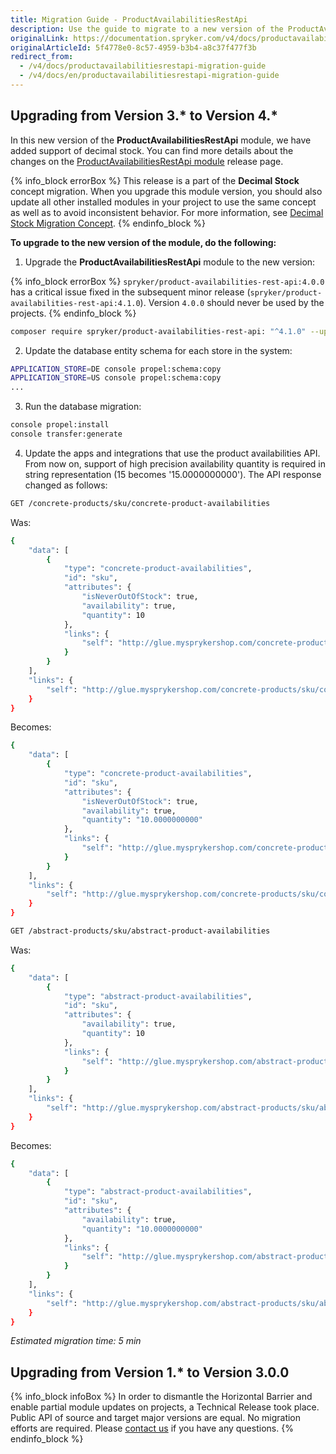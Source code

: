```yaml
---
title: Migration Guide - ProductAvailabilitiesRestApi
description: Use the guide to migrate to a new version of the ProductAvailabilitiesRestApi module.
originalLink: https://documentation.spryker.com/v4/docs/productavailabilitiesrestapi-migration-guide
originalArticleId: 5f4778e0-8c57-4959-b3b4-a8c37f477f3b
redirect_from:
  - /v4/docs/productavailabilitiesrestapi-migration-guide
  - /v4/docs/en/productavailabilitiesrestapi-migration-guide
---
```


## Upgrading from Version 3.* to Version 4.*

In this new version of the **ProductAvailabilitiesRestApi** module, we have added support of decimal stock. You can find more details about the changes on the [ProductAvailabilitiesRestApi module](https://github.com/spryker/product-availabilities-rest-api/releases) release page.

{% info_block errorBox %}
This release is a part of the **Decimal Stock** concept migration. When you upgrade this module version, you should also update all other installed modules in your project to use the same concept as well as to avoid inconsistent behavior. For more information, see [Decimal Stock Migration Concept](/docs/scos/dev/migration-concepts/decimal-stock-migration-concept.html).
{% endinfo_block %}

**To upgrade to the new version of the module, do the following:**

1. Upgrade the **ProductAvailabilitiesRestApi** module to the new version:

{% info_block errorBox %}
`spryker/product-availabilities-rest-api:4.0.0` has a critical issue fixed in the subsequent minor release (`spryker/product-availabilities-rest-api:4.1.0`). Version `4.0.0` should never be used by the projects.
{% endinfo_block %}

```bash
composer require spryker/product-availabilities-rest-api: "^4.1.0" --update-with-dependencies
```
2. Update the database entity schema for each store in the system:

```bash
APPLICATION_STORE=DE console propel:schema:copy
APPLICATION_STORE=US console propel:schema:copy
...
```
3. Run the database migration:

```bash
console propel:install
console transfer:generate
```
4. Update the apps and integrations that use the product availabilities API. From now on, support of high precision availability quantity is required in string representation (15 becomes '15.0000000000'). The API response changed as follows: 

```bash
GET /concrete-products/sku/concrete-product-availabilities
```

Was:
```bash
{
    "data": [
        {
            "type": "concrete-product-availabilities",
            "id": "sku",
            "attributes": {
                "isNeverOutOfStock": true,
                "availability": true,
                "quantity": 10
            },
            "links": {
                "self": "http://glue.mysprykershop.com/concrete-products/sku/concrete-product-availabilities"
            }
        }
    ],
    "links": {
        "self": "http://glue.mysprykershop.com/concrete-products/sku/concrete-product-availabilities"
    }
}
```

Becomes:
```bash
{
    "data": [
        {
            "type": "concrete-product-availabilities",
            "id": "sku",
            "attributes": {
                "isNeverOutOfStock": true,
                "availability": true,
                "quantity": "10.0000000000"
            },
            "links": {
                "self": "http://glue.mysprykershop.com/concrete-products/sku/concrete-product-availabilities"
            }
        }
    ],
    "links": {
        "self": "http://glue.mysprykershop.com/concrete-products/sku/concrete-product-availabilities"
    }
}
```

```bash
GET /abstract-products/sku/abstract-product-availabilities
```

Was:
```bash
{
    "data": [
        {
            "type": "abstract-product-availabilities",
            "id": "sku",
            "attributes": {
                "availability": true,
                "quantity": 10
            },
            "links": {
                "self": "http://glue.mysprykershop.com/abstract-products/sku/abstract-product-availabilities"
            }
        }
    ],
    "links": {
        "self": "http://glue.mysprykershop.com/abstract-products/sku/abstract-product-availabilities"
    }
}
```

Becomes:
```bash
{
    "data": [
        {
            "type": "abstract-product-availabilities",
            "id": "sku",
            "attributes": {
                "availability": true,
                "quantity": "10.0000000000"
            },
            "links": {
                "self": "http://glue.mysprykershop.com/abstract-products/sku/abstract-product-availabilities"
            }
        }
    ],
    "links": {
        "self": "http://glue.mysprykershop.com/abstract-products/sku/abstract-product-availabilities"
    }
}
```

*Estimated migration time: 5 min*

## Upgrading from Version 1.* to Version 3.0.0

{% info_block infoBox %}
In order to dismantle the Horizontal Barrier and enable partial module updates on projects, a Technical Release took place. Public API of source and target major versions are equal. No migration efforts are required. Please [contact us](https://spryker.com/en/support/) if you have any questions.
{% endinfo_block %}

